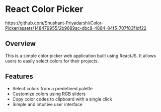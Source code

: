 # React Color Picker


https://github.com/Shushant-Priyadarshi/Color-Picker/assets/148479955/2b9689ac-dbc8-4884-84f5-707f83f1df22


## Overview
This is a simple color picker web application built using ReactJS. It allows users to easily select colors for their projects.

## Features
- Select colors from a predefined palette
- Customize colors using RGB sliders
- Copy color codes to clipboard with a single click
- Simple and intuitive user interface
